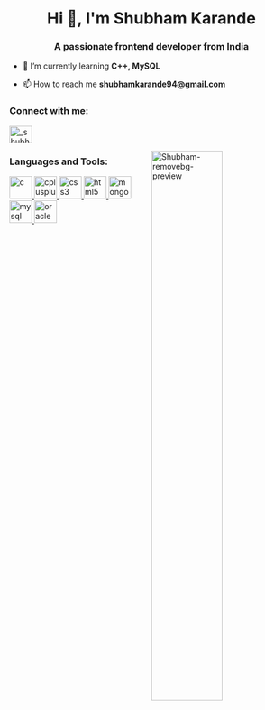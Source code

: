 <h1 align="center">Hi 👋, I'm Shubham Karande</h1>
<h3 align="center">A passionate frontend developer from India</h3>

- 🌱 I’m currently learning **C++, MySQL**

- 📫 How to reach me **shubhamkarande94@gmail.com**

<h3 align="left">Connect with me:</h3>
<p align="left">
<a href="https://instagram.com/_shubham.ig_" target="blank"><img align="center" src="https://cdn.jsdelivr.net/npm/simple-icons@3.0.1/icons/instagram.svg" alt="_shubham.ig_" height="30" align="right" width="40" /></a>
</p>
<img align="right"src="https://i.ibb.co/zSvLHQP/Shubham-removebg-preview.png" alt="Shubham-removebg-preview" width="50%" border="0">
<h3 align="left">Languages and Tools:</h3>
<p align="left"> <a href="https://www.cprogramming.com/" target="_blank"> <img src="https://devicons.github.io/devicon/devicon.git/icons/c/c-original.svg" alt="c" width="40" height="40"/> </a> <a href="https://www.w3schools.com/cpp/" target="_blank"> <img src="https://devicons.github.io/devicon/devicon.git/icons/cplusplus/cplusplus-original.svg" alt="cplusplus" width="40" height="40"/> </a> <a href="https://www.w3schools.com/css/" target="_blank"> <img src="https://devicons.github.io/devicon/devicon.git/icons/css3/css3-original-wordmark.svg" alt="css3" width="40" height="40"/> </a> <a href="https://www.w3.org/html/" target="_blank"> <img src="https://devicons.github.io/devicon/devicon.git/icons/html5/html5-original-wordmark.svg" alt="html5" width="40" height="40"/> </a> <a href="https://www.mongodb.com/" target="_blank"> <img src="https://devicons.github.io/devicon/devicon.git/icons/mongodb/mongodb-original-wordmark.svg" alt="mongodb" width="40" height="40"/> </a> <a href="https://www.mysql.com/" target="_blank"> <img src="https://devicons.github.io/devicon/devicon.git/icons/mysql/mysql-original-wordmark.svg" alt="mysql" width="40" height="40"/> </a> <a href="https://www.oracle.com/" target="_blank"> <img src="https://devicons.github.io/devicon/devicon.git/icons/oracle/oracle-original.svg" alt="oracle" width="40" height="40"/> </a> </p>

